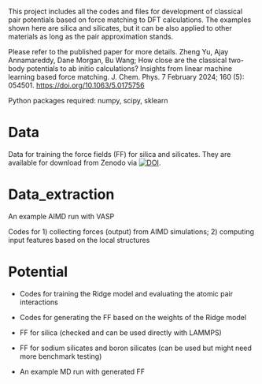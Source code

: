 
This project includes all the codes and files for development of classical pair potentials based on force matching to DFT calculations. The examples shown here are silica and silicates, but it can be also applied to other materials as long as the pair approximation stands.

Please refer to the published paper for more details. 
Zheng Yu, Ajay Annamareddy, Dane Morgan, Bu Wang; How close are the classical two-body potentials to ab initio calculations? Insights from linear machine learning based force matching. J. Chem. Phys. 7 February 2024; 160 (5): 054501. https://doi.org/10.1063/5.0175756 

Python packages required: numpy, scipy, sklearn

# Data 
Data for training the force fields (FF) for silica and silicates. They are available for download from Zenodo via [![DOI](https://zenodo.org/badge/DOI/10.5281/zenodo.8329308.svg)](https://doi.org/10.5281/zenodo.8329308). 


# Data_extraction
An example AIMD run with VASP

Codes for 1) collecting forces (output) from AIMD simulations; 2) computing input features based on the local structures 

# Potential

- Codes for training the Ridge model and evaluating the atomic pair interactions

- Codes for generating the FF based on the weights of the Ridge model

- FF for silica (checked and can be used directly with LAMMPS)

- FF for sodium silicates and boron silicates (can be used but might need more benchmark testing)

- An example MD run with generated FF 
